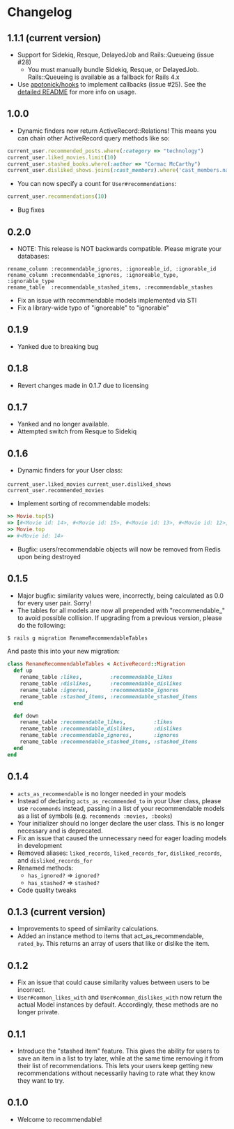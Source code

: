 Changelog
=========

1.1.1 (current version)
-----------------------
* Support for Sidekiq, Resque, DelayedJob and Rails::Queueing (issue #28)
  * You must manually bundle Sidekiq, Resque, or DelayedJob. Rails::Queueing is available as a fallback for Rails 4.x
* Use [apotonick/hooks](https://github.com/apotonick/hooks) to implement callbacks (issue #25). See the [detailed README](http://davidcelis.com/recommendable) for more info on usage.

1.0.0
-----
* Dynamic finders now return ActiveRecord::Relations! This means you can chain other ActiveRecord query methods like so:

```ruby
current_user.recommended_posts.where(:category => "technology")
current_user.liked_movies.limit(10)
current_user.stashed_books.where(:author => "Cormac McCarthy")
current_user.disliked_shows.joins(:cast_members).where('cast_members.name = Kim Kardashian')
```

* You can now specify a count for `User#recommendations`:

```ruby
current_user.recommendations(10)
```

* Bug fixes

0.2.0
-----
* NOTE: This release is NOT backwards compatible. Please migrate your databases:

```
rename_column :recommendable_ignores, :ignoreable_id, :ignorable_id
rename_column :recommendable_ignores, :ignoreable_type, :ignorable_type
rename_table  :recommendable_stashed_items, :recommendable_stashes
```

* Fix an issue with recommendable models implemented via STI 
* Fix a library-wide typo of "ignoreable" to "ignorable"

0.1.9
-----
* Yanked due to breaking bug

0.1.8
-----
* Revert changes made in 0.1.7 due to licensing

0.1.7
-----
* Yanked and no longer available.
* Attempted switch from Resque to Sidekiq

0.1.6
-----
* Dynamic finders for your User class:

`current_user.liked_movies`
`current_user.disliked_shows`
`current_user.recommended_movies`

* Implement sorting of recommendable models:

``` ruby
>> Movie.top(5)
=> [#<Movie id: 14>, #<Movie id: 15>, #<Movie id: 13>, #<Movie id: 12>, #<Movie id: 11>]
>> Movie.top
=> #<Movie id: 14>
```

* Bugfix: users/recommendable objects will now be removed from Redis upon being destroyed

0.1.5
-----
* Major bugfix: similarity values were, incorrectly, being calculated as 0.0 for every user pair. Sorry!
* The tables for all models are now all prepended with "recommendable_" to avoid possible collision. If upgrading from a previous version, please do the following:

``` bash
$ rails g migration RenameRecommendableTables
```

And paste this into your new migration:

``` ruby
class RenameRecommendableTables < ActiveRecord::Migration
  def up
    rename_table :likes,         :recommendable_likes
    rename_table :dislikes,      :recommendable_dislikes
    rename_table :ignores,       :recommendable_ignores
    rename_table :stashed_items, :recommendable_stashed_items
  end

  def down
    rename_table :recommendable_likes,         :likes
    rename_table :recommendable_dislikes,      :dislikes
    rename_table :recommendable_ignores,       :ignores
    rename_table :recommendable_stashed_items, :stashed_items
  end
end
```

0.1.4
-----
* `acts_as_recommendable` is no longer needed in your models
* Instead of declaring `acts_as_recommended_to` in your User class, please use `recommends` instead, passing in a list of your recommendable models as a list of symbols (e.g. `recommends :movies, :books`)
* Your initializer should no longer declare the user class. This is no longer necessary and is deprecated.
* Fix an issue that caused the unnecessary need for eager loading models in development
* Removed aliases: `liked_records`, `liked_records_for`, `disliked_records`, and `disliked_records_for`
* Renamed methods:
  * `has_ignored?` => `ignored?`
  * `has_stashed?` => `stashed?`
* Code quality tweaks

0.1.3 (current version)
-----------------------

* Improvements to speed of similarity calculations.
* Added an instance method to items that act_as_recommendable, `rated_by`. This returns an array of users that like or dislike the item.

0.1.2
-----

* Fix an issue that could cause similarity values between users to be incorrect.
* `User#common_likes_with` and `User#common_dislikes_with` now return the actual Model instances by default. Accordingly, these methods are no longer private.

0.1.1
-----
* Introduce the "stashed item" feature. This gives the ability for users to save an item in a list to try later, while at the same time removing it from their list of recommendations. This lets your users keep getting new recommendations without necessarily having to rate what they know they want to try.

0.1.0
-----
* Welcome to recommendable!
